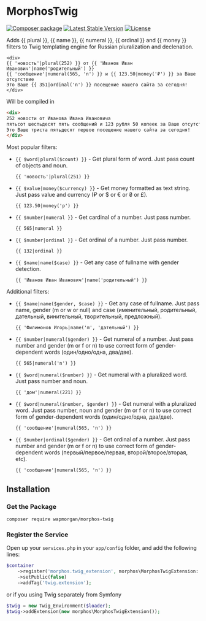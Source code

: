 # MorphosTwig

[![Composer package](http://xn--e1adiijbgl.xn--p1acf/badge/wapmorgan/morphos-twig)](https://packagist.org/packages/wapmorgan/morphos-twig)
[![Latest Stable Version](https://poser.pugx.org/wapmorgan/morphos-twig/version)](https://packagist.org/packages/wapmorgan/morphos-twig)
[![License](https://poser.pugx.org/wapmorgan/morphos-twig/license)](https://packagist.org/packages/wapmorgan/morphos-twig)

Adds {{ plural }}, {{ name }}, {{ numeral }}, {{ ordinal }} and {{ money }} filters to Twig templating engine for Russian pluralization and declenation.

```twig
<div>
{{ 'новость'|plural(252) }} от {{ 'Иванов Иван Иванович'|name('родительный') }}
{{ 'сообщение'|numeral(565, 'n') }} и {{ 123.50|money('₽') }} за Ваше отсутствие
Это Ваше {{ 351|ordinal('n') }} посещение нашего сайта за сегодня!
</div>
```

Will be compiled in

```html
<div>
252 новости от Иванова Ивана Ивановича
пятьсот шестьдесят пять сообщений и 123 рубля 50 копеек за Ваше отсутствие
Это Ваше триста пятьдесят первое посещение нашего сайта за сегодня!
</div>
```

Most popular filters:
- `{{ $word|plural($count) }}` - Get plural form of word. Just pass count of objects and noun.
    ```twig
    {{ 'новость'|plural(251) }}
    ```

- `{{ $value|money($currency) }}` - Get money formatted as text string. Just pass value and currency (₽ or $ or € or ₴ or £).
    ```twig
    {{ 123.50|money('р') }}
    ```

- `{{ $number|numeral }}` - Get cardinal of a number. Just pass number.
    ```twig
    {{ 565|numeral }}
    ```

- `{{ $number|ordinal }}` - Get ordinal of a number. Just pass number.
    ```twig
    {{ 132|ordinal }}
    ```

- `{{ $name|name($case) }}` - Get any case of fullname with gender detection.
    ```twig
    {{ 'Иванов Иван Иванович'|name('родительный') }}
    ```

Additional filters:
- `{{ $name|name($gender, $case) }}` - Get any case of fullname. Just pass name, gender (m or w or null) and case (именительный, родительный, дательный, винительный, творительный, предложный).
    ```twig
    {{ 'Филимонов Игорь|name('m', 'дательный') }}
    ```

- `{{ $number|numeral($gender) }}` - Get numeral of a number. Just pass number and gender (m or f or n) to use correct form of gender-dependent words (один/одно/одна, два/две).
    ```twig
    {{ 565|numeral('n') }}
    ```

- `{{ $word|numeral($number) }}` - Get numeral with a pluralized word. Just pass number and noun.
    ```twig
    {{ 'дом'|numeral(221) }}
    ```

- `{{ $word|numeral($number, $gender) }}` - Get numeral with a pluralized word. Just pass number, noun and gender (m or f or n) to use correct form of gender-dependent words (один/одно/одна, два/две).
    ```twig
    {{ 'сообщение'|numeral(565, 'n') }}
    ```

- `{{ $number|ordinal($gender) }}` - Get ordinal of a number. Just pass number and gender (m or f or n) to use correct form of gender-dependent words (первый/первое/первая, второй/второе/вторая, etc).
    ```twig
    {{ 'сообщение'|numeral(565, 'n') }}
    ```



## Installation

### Get the Package

```
composer require wapmorgan/morphos-twig
```

### Register the Service
Open up your `services.php` in your `app/config` folder, and add the following lines:

```php
$container
    ->register('morphos.twig_extension', morphos\MorphosTwigExtension::class)
    ->setPublic(false)
    ->addTag('twig.extension');
```

or if you using Twig separately from Symfony

```php
$twig = new Twig_Environment($loader);
$twig->addExtension(new morphos\MorphosTwigExtension());
```
